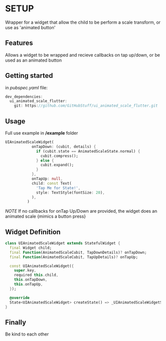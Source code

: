 # SETUP

Wrapper for a widget that allow the child to be perform a scale transform,
or use as 'animated button'

<!--
The comments below are from the Flutter/Dart package generation. Feel free to use or ignore
-->

<!--
This README describes the package. If you publish this package to pub.dev,
this README's contents appear on the landing page for your package.

For information about how to write a good package README, see the guide for
[writing package pages](https://dart.dev/guides/libraries/writing-package-pages).

For general information about developing packages, see the Dart guide for
[creating packages](https://dart.dev/guides/libraries/create-library-packages)
and the Flutter guide for
[developing packages and plugins](https://flutter.dev/developing-packages).
-->

## Features

Allows a widget to be wrapped and recieve callbacks on tap up/down, or be used as an animated button

## Getting started

in *pubspec.yaml* file:

```dart
dev_dependencies:
  ui_animated_scale_flutter:
    git: https://github.com/GitHubStuff/ui_animated_scale_flutter.git
```

## Usage

Full use example in **/example** folder

```dart
UIAnimatedScaleWidget(
            onTapDown: (cubit, details) {
              if (cubit.state == AnimatedScaleState.normal) {
                cubit.compress();
              } else {
                cubit.expand();
              }
            },
            onTapUp: null,
            child: const Text(
              'Tap Me for State!',
              style: TextStyle(fontSize: 20),
            ),
          )
```

*NOTE* If no callbacks for onTap Up/Down are provided, the widget does an animated scale {mimics a button press}

## Widget Definition

```dart
class UIAnimatedScaleWidget extends StatefulWidget {
  final Widget child;
  final Function(AnimatedScaleCubit, TapDownDetails)? onTapDown;
  final Function(AnimatedScaleCubit, TapUpDetails)? onTapUp;

  const UIAnimatedScaleWidget({
    super.key,
    required this.child,
    this.onTapDown,
    this.onTapUp,
  });

  @override
  State<UIAnimatedScaleWidget> createState() => _UIAnimatedScaleWidgetState();
}
```

## Finally

Be kind to each other

